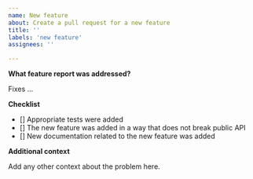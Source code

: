 ```yaml
---
name: New feature
about: Create a pull request for a new feature
title: ''
labels: 'new feature'
assignees: ''

---
```


**What feature report was addressed?**

Fixes ...

**Checklist**

- [] Appropriate tests were added
- [] The new feature was added in a way that does not break public API
- [] New documentation related to the new feature was added

**Additional context**

Add any other context about the problem here.
